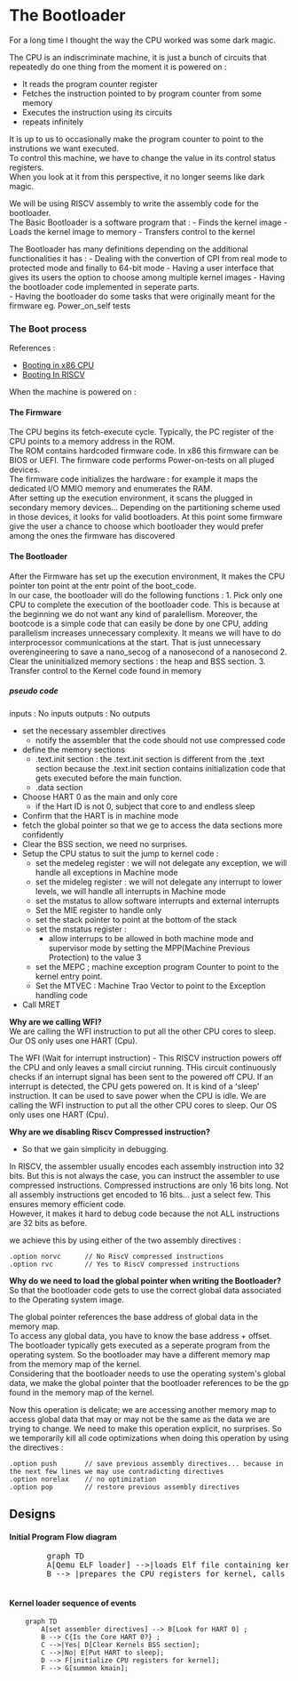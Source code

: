 # The Bootloader  

For a long time I thought the way the CPU worked was some dark magic.  

The CPU is an indiscriminate machine, it is just a bunch of circuits that repeatedly do one thing from the moment it is powered on : 
- It reads the program counter register
- Fetches the instruction pointed to by program counter from some memory
- Executes the instruction using its circuits
- repeats infinitely

It is up to us to occasionally make the program counter to point to the instrutions we want executed.  
To control this machine, we have to change the value in its control status registers.  
When you look at it from this perspective, it no longer seems like dark magic.  

We will be using RISCV assembly to write the assembly code for the bootloader.  
The Basic Bootloader is a software program that :
    - Finds the kernel image
    - Loads the kernel image to memory
    - Transfers control to the kernel


The Bootloader has many definitions depending on the additional functionalities it has :
    - Dealing with the convertion of CPI from real mode to protected mode and finally to 64-bit mode
    - Having a user interface that gives its users the option to choose among multiple kernel images
    - Having the bootloader code implemented in seperate parts.  
    - Having the bootloader do some tasks that were originally meant for the firmware eg. Power_on_self tests


### The Boot process
References : 
- [Booting in x86 CPU](https://os.phil-opp.com/minimal-rust-kernel/#the-boot-process)
- [Booting In RISCV](https://osblog.stephenmarz.com/ch1.html)

When the machine is powered on : 

#### The Firmware
The CPU begins its fetch-execute cycle. Typically, the PC register of the CPU points to a memory address in the ROM.  
The ROM contains hardcoded firmware code. In x86 this firmware can be BIOS or UEFI. 
The firmware code performs Power-on-tests on all pluged devices.   
The firmware code initializes the hardware : for example it maps the dedicated I/O MMIO memory and enumerates the RAM.  
After setting up the execution environment, it scans the plugged in secondary memory devices... Depending on the partitioning scheme used in those devices, it looks for valid bootloaders. At this point some firmware give the user a chance to choose which bootloader they would prefer among the ones the firmware has discovered

#### The Bootloader
After the Firmware has set up the execution environment, It makes the CPU pointer ton point at the entr point of the boot_code.  
In our case, the bootloader will do the following functions :
    1. Pick only one CPU to complete the execution of the bootloader code. This is because at the beginning we do not want any kind of paralellism. Moreover, the bootcode is a simple code that can easily be done by one CPU, adding parallelism increases unnecessary complexity. It means we will have to do interprocessor communications at the start. That is just unnecessary overengineering to save a nano_secog of a nanosecond of a nanosecond
    2. Clear the uninitialized memory sections : the heap and BSS section.
    3. Transfer control to the Kernel code found in memory

##### pseudo code
inputs : No inputs
outputs : No outputs

- set the necessary assembler directives
  - notify the assembler that the code should not use compressed code
- define the memory sections
  - .text.init section : the .text.init section is different from the .text section because the .text.init section contains initialization code that gets executed before the main function.
  - .data section
- Choose HART 0 as the main and only core
  - if the Hart ID is not 0, subject that core to and endless sleep
- Confirm that the HART is in machine mode
- fetch the global pointer so that we ge to access the data sections more confidently
- Clear the BSS section, we need no surprises.
- Setup the CPU status to suit the jump to kernel code :
  - set the medeleg register  : we will not delegate any exception, we will handle all exceptions in Machine mode
  - set the mideleg register  : we will not delegate any interrupt to lower levels, we will handle all interrupts in Machine mode
  - set the mstatus to allow software interrupts and external interrupts
  - Set the MIE register to handle only 
  - set the stack pointer to point at the bottom of the stack
  - set the mstatus register :
    - allow interrups to be allowed in both machine mode and supervisor mode by setting the MPP(Machine Previous Protection) to the value 3 
  - set the MEPC ; machine exception program Counter to point to the kernel entry point.
  - Set the MTVEC : Machine Trao Vector to point to the Exception handling code
- Call MRET

**Why are we calling WFI?**  
We are calling the WFI instruction to put all the other CPU cores to sleep. Our OS only uses one HART (Cpu).  

The WFI (Wait for interrupt instruction) - This RISCV instruction powers off the CPU and only leaves a small circiut running. THis circuit continuously checks if an interrupt signal has been sent to the powered off CPU. If an interrupt is detected, the CPU gets powered on.  It is kind of a 'sleep' instruction. It can be used to save power when the CPU is idle.
We are calling the WFI instruction to put all the other CPU cores to sleep. Our OS only uses one HART (Cpu).


**Why are we disabling Riscv Compressed instruction?**
- So that we gain simplicity in debugging. 
  
In RISCV, the assembler usually encodes each assembly instruction into 32 bits. But this is not always the case, you can instruct the assembler to use compressed instructions. Compressed instructions are only 16 bits long. Not all assembly instructions get encoded to 16 bits... just a select few. This ensures memory efficient code.  
However, it makes it hard to debug code because the not ALL instructions are 32 bits as before.  

we achieve this by using either of the two assembly directives : 
```riscv
.option norvc      // No RiscV compressed instructions
.option rvc        // Yes to RiscV compressed instructions
```

**Why do we need to load the global pointer when writing the Bootloader?**
So that the bootloader code gets to use the correct global data associated to the Operating system image.  

The global pointer references the base address of global data in the memory map.  
To access any global data, you have to know the base address + offset.  
The bootloader typically gets executed as a seperate program from the operating system. So the bootloader may have a different memory map from the memory map of the kernel.  
Considering that the bootloader needs to use the operating system's global data, we make the global pointer that the bootloader references to be the gp found in the memory map of the kernel.  

Now this operation is delicate; we are accessing another memory map to access global data that may or may not be the same as the data we are trying to change. We need to make this operation explicit, no surprises. So we temporarily kill all code optimizations when doing this operation by using the directives :   

```riscv
.option push       // save previous assembly directives... because in the next few lines we may use contradicting directives
.option norelax    // no optimization
.option pop        // restore previous assembly directives
```

## Designs

#### Initial Program Flow diagram
<body>
  <pre class="mermaid">
        graph TD 
        A[Qemu ELF loader] -->|loads Elf file containing kernel loader| B[kernel Loader] 
        B --> |prepares the CPU registers for kernel, calls kernel entry point| C[Kernel Runs] 
  </pre>
</body>



#### Kernel loader sequence of events
```mermaid
    graph TD 
        A[set assembler directives] --> B[Look for HART 0] ;
        B --> C{Is the Core HART 0?} ;
        C -->|Yes| D[Clear Kernels BSS section];
        C -->|No| E[Put HART to sleep];
        D --> F[initialize CPU registers for kernel];
        F --> G[summon kmain];
```
